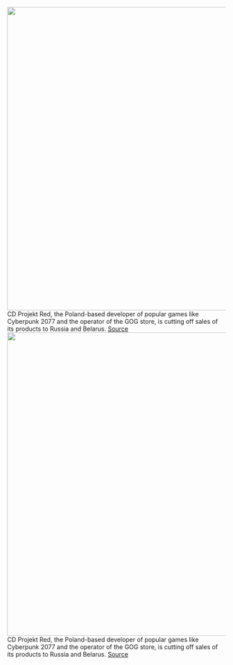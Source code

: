 <img src='https://cdn.vox-cdn.com/thumbor/Ey3MP41X0gjJm8JnZ4WCtQ8x-Fc=/0x0:1710x1077/1200x800/filters:focal(719x403:991x675)/cdn.vox-cdn.com/uploads/chorus_image/image/70574868/Cyberpunk2077_Catching_a_break_RGB_en.0.jpeg' width='700px' /><br/>
CD Projekt Red, the Poland-based developer of popular games like Cyberpunk 2077 and the operator of the GOG store, is cutting off sales of its products to Russia and Belarus.
<a href='https://www.theverge.com/2022/3/3/22959975/cd-projekt-red-gog-cuts-off-sales-russia-belarus-mykhailo-fedorov'> Source <a/><img src='https://cdn.vox-cdn.com/thumbor/Ey3MP41X0gjJm8JnZ4WCtQ8x-Fc=/0x0:1710x1077/1200x800/filters:focal(719x403:991x675)/cdn.vox-cdn.com/uploads/chorus_image/image/70574868/Cyberpunk2077_Catching_a_break_RGB_en.0.jpeg' width='700px' /><br/>
CD Projekt Red, the Poland-based developer of popular games like Cyberpunk 2077 and the operator of the GOG store, is cutting off sales of its products to Russia and Belarus.
<a href='https://www.theverge.com/2022/3/3/22959975/cd-projekt-red-gog-cuts-off-sales-russia-belarus-mykhailo-fedorov'> Source <a/>